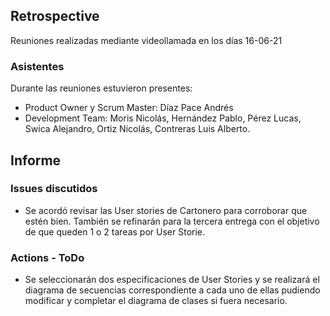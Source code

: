 ## Retrospective
Reuniones realizadas mediante videollamada en los días 16-06-21

### Asistentes
Durante las reuniones estuvieron presentes:
* Product Owner y Scrum Master: Díaz Pace Andrés
* Development Team: Moris Nicolás, Hernández Pablo, Pérez Lucas, Swica Alejandro, Ortiz Nicolás, Contreras Luis Alberto.

## Informe

### Issues discutidos
* Se acordó revisar las User stories de Cartonero para corroborar que estén bien. También se refinarán para la tercera entrega con el objetivo de que queden 1 o 2 tareas por User Storie.




### Actions - ToDo

* Se seleccionarán dos especificaciones de User Stories y se realizará el diagrama de secuencias correspondiente a cada uno de ellas pudiendo modificar y completar el diagrama de clases si fuera necesario.
